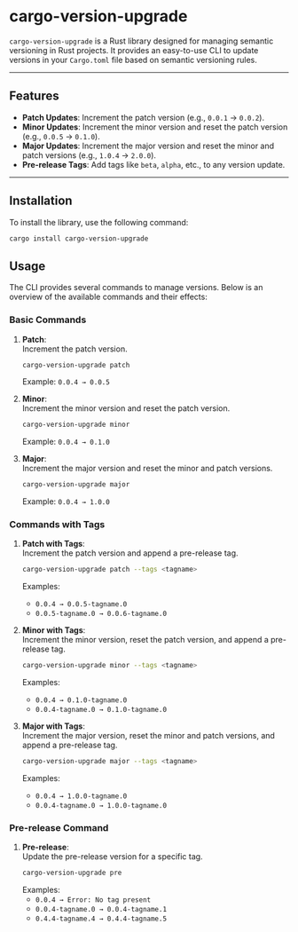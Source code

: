 # cargo-version-upgrade

`cargo-version-upgrade` is a Rust library designed for managing semantic versioning in Rust projects. It provides an easy-to-use CLI to update versions in your `Cargo.toml` file based on semantic versioning rules.

---

## Features
- **Patch Updates**: Increment the patch version (e.g., `0.0.1` → `0.0.2`).
- **Minor Updates**: Increment the minor version and reset the patch version (e.g., `0.0.5` → `0.1.0`).
- **Major Updates**: Increment the major version and reset the minor and patch versions (e.g., `1.0.4` → `2.0.0`).
- **Pre-release Tags**: Add tags like `beta`, `alpha`, etc., to any version update.

---

## Installation

To install the library, use the following command:

```bash
cargo install cargo-version-upgrade
```

## Usage

The CLI provides several commands to manage versions. Below is an overview of the available commands and their effects:

### Basic Commands

1. **Patch**:  
   Increment the patch version.  
   ```bash
   cargo-version-upgrade patch
   ```  
   Example: `0.0.4 → 0.0.5`

2. **Minor**:  
   Increment the minor version and reset the patch version.  
   ```bash
   cargo-version-upgrade minor
   ```  
   Example: `0.0.4 → 0.1.0`

3. **Major**:  
   Increment the major version and reset the minor and patch versions.  
   ```bash
   cargo-version-upgrade major
   ```  
   Example: `0.0.4 → 1.0.0`

### Commands with Tags

1. **Patch with Tags**:  
   Increment the patch version and append a pre-release tag.  
   ```bash
   cargo-version-upgrade patch --tags <tagname>
   ```  
   Examples:
    - `0.0.4 → 0.0.5-tagname.0`
    - `0.0.5-tagname.0 → 0.0.6-tagname.0`

2. **Minor with Tags**:  
   Increment the minor version, reset the patch version, and append a pre-release tag.  
   ```bash
   cargo-version-upgrade minor --tags <tagname>
   ```  
   Examples:
    - `0.0.4 → 0.1.0-tagname.0`
    - `0.0.4-tagname.0 → 0.1.0-tagname.0`

3. **Major with Tags**:  
   Increment the major version, reset the minor and patch versions, and append a pre-release tag.  
   ```bash
   cargo-version-upgrade major --tags <tagname>
   ```  
   Examples:
    - `0.0.4 → 1.0.0-tagname.0`
    - `0.0.4-tagname.0 → 1.0.0-tagname.0`

### Pre-release Command

1. **Pre-release**:  
   Update the pre-release version for a specific tag.  
   ```bash
   cargo-version-upgrade pre
   ```  
   Examples:
    - `0.0.4 → Error: No tag present`
    - `0.0.4-tagname.0 → 0.0.4-tagname.1`
    - `0.4.4-tagname.4 → 0.4.4-tagname.5`
